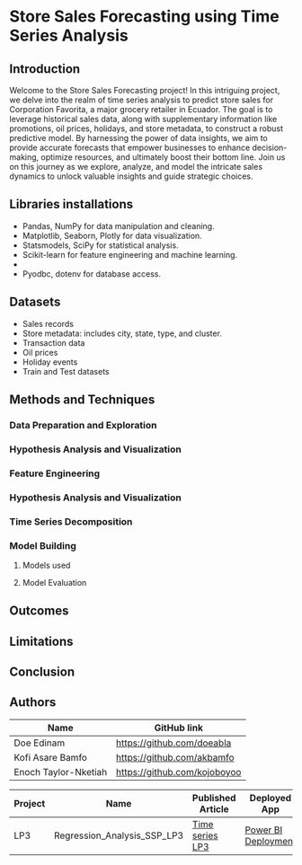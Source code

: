 # Store Sales Forecasting using Time Series Analysis
## Introduction
Welcome to the Store Sales Forecasting project!
In this intriguing project, we delve into the realm of time series analysis to predict store sales for Corporation Favorita, a major grocery retailer in Ecuador. The goal is to leverage historical sales data, along with supplementary information like promotions, oil prices, holidays, and store metadata, to construct a robust predictive model. By harnessing the power of data insights, we aim to provide accurate forecasts that empower businesses to enhance decision-making, optimize resources, and ultimately boost their bottom line. Join us on this journey as we explore, analyze, and model the intricate sales dynamics to unlock valuable insights and guide strategic choices.
## Libraries installations
* Pandas, NumPy for data manipulation and cleaning.
* Matplotlib, Seaborn, Plotly for data visualization.
* Statsmodels, SciPy for statistical analysis.
* Scikit-learn for feature engineering and machine learning.
* 
* Pyodbc, dotenv for database access. 
## Datasets
* Sales records
* Store metadata: includes city, state, type, and cluster.
* Transaction data
* Oil prices
* Holiday events
* Train and Test datasets 
## Methods and Techniques

### Data Preparation and Exploration

### Hypothesis Analysis and Visualization

### Feature Engineering

### Hypothesis Analysis and Visualization

### Time Series Decomposition

### Model Building
1. Models used

2.  Model Evaluation

## Outcomes
## Limitations 
## Conclusion
## Authors
| Name | GitHub link |
| ---- | ---- |
| Doe Edinam                   | https://github.com/doeabla         |
| Kofi Asare Bamfo             | https://github.com/akbamfo         |
| Enoch Taylor-Nketiah         | https://github.com/kojoboyoo       |


| Project |	Name |	Published Article |	Deployed App |
| ---- | -----| ----- | ---- |
| LP3	| Regression_Analysis_SSP_LP3 |	[Time series LP3](https://www.linkedin.com/pulse/exploring-customer-churn-telecommunications-leveraging-doe) | [Power BI Deployment](https://app.powerbi.com/groups/me/reports/655df298-36e9-4537-953c-37e410844b55/ReportSection?experience=power-bi) |
